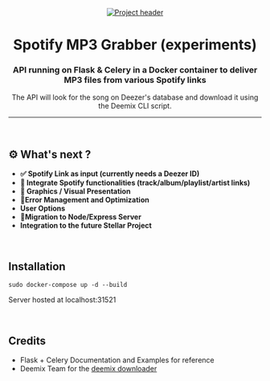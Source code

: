 <p align="center">
  <a href="" rel="noopener">
 <img src="https://i.imgur.com/rSC3xdc.jpeg" alt="Project header"></a>
</p>
<h1 align="center">Spotify MP3 Grabber (experiments)</h1>

<div align="center">
<h3 align="center">API running on Flask & Celery in a Docker container to deliver MP3 files from various Spotify links</h3>
<p align="center">The API will look for the song on Deezer's database and download it using the Deemix CLI script.</p>
</div>

---

<br>

## ⚙️ What's next ?

- <b>✅ Spotify Link as input (currently needs a Deezer ID)</b>
- <b>🔄 Integrate Spotify functionalities (track/album/playlist/artist links)</b>
- <b>🔄 Graphics / Visual Presentation</b>
- <b>🔄Error Management and Optimization</b>
- <b>User Options</b>
- <b>🔄Migration to Node/Express Server</b>
- <b>Integration to the future Stellar Project</b>

<br>

## Installation

`sudo docker-compose up -d --build`

Server hosted at localhost:31521

<br>

## Credits

- Flask + Celery Documentation and Examples for reference
- Deemix Team for the <a href="https://deemix.app/" target="_blank">deemix downloader</a>
